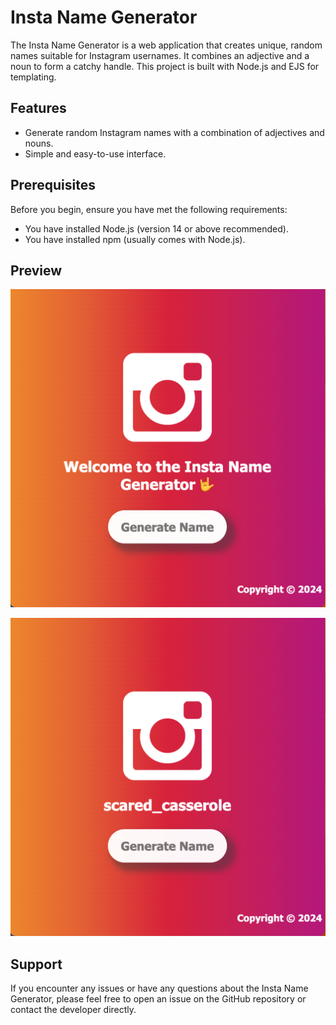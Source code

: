 # Insta Name Generator

The Insta Name Generator is a web application that creates unique, random names suitable for Instagram usernames. It combines an adjective and a noun to form a catchy handle. This project is built with Node.js and EJS for templating.

## Features

- Generate random Instagram names with a combination of adjectives and nouns.
- Simple and easy-to-use interface.

## Prerequisites

Before you begin, ensure you have met the following requirements:

- You have installed Node.js (version 14 or above recommended).
- You have installed npm (usually comes with Node.js).

## Preview

![Preview of the Insta Name Generator](/Preview.png)

![Preview 2 of the Insta Name Generator](/Preview2.png)

## Support

If you encounter any issues or have any questions about the Insta Name Generator, please feel free to open an issue on the GitHub repository or contact the developer directly.
